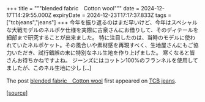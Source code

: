 +++
title = """blended fabric　Cotton wool"""
date = 2024-12-17T14:29:55.000Z
expiryDate = 2024-12-23T17:17:37.833Z
tags = ["tcbjeans","jeans"]
+++
今年を振り返るのはまだ早いけど、今年はスペシャルな大戦モデルのネルポケ仕様を実際に古泉さんにお借りして、そのディテールを細部まで研究することが出来ました。 特に注目したのは、当時のモデルに使われていたネルポケット。その風合いや素材感を再現すべく、生地屋さんにもご協力いただき、試行錯誤の末に特別なネル生地を作り上げました。 寒くなると皆さんお待ちかねですよね。 ジーンズにはコットン100%のフランネルを使用してましたが、このネル生地に少し \[…\]

The post [blended fabric　Cotton wool](http://tcbjeans.com/2024/12/17/50429) first appeared on [TCB jeans](http://tcbjeans.com).

[[source]](http://tcbjeans.com/2024/12/17/50429)
